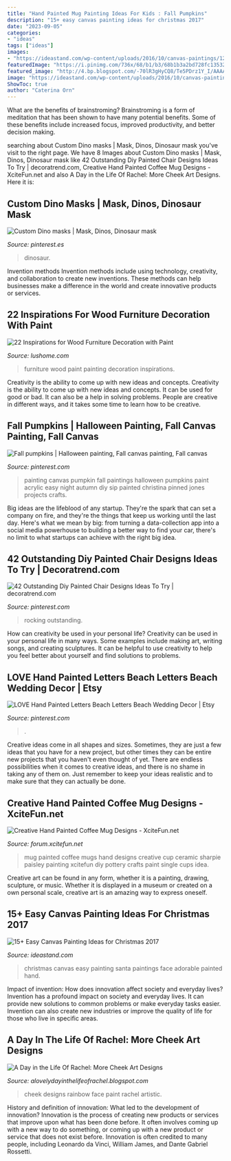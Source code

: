 ```yaml
---
title: "Hand Painted Mug Painting Ideas For Kids : Fall Pumpkins"
description: "15+ easy canvas painting ideas for christmas 2017"
date: "2023-09-05"
categories:
- "ideas"
tags: ["ideas"]
images:
- "https://ideastand.com/wp-content/uploads/2016/10/canvas-paintings/12-canvas-paintings-for-christmas.jpg"
featuredImage: "https://i.pinimg.com/736x/68/b1/b3/68b1b3a2bd728fc13532596d5652d1f4.jpg"
featured_image: "http://4.bp.blogspot.com/-70lR3gHyCQ8/Te5PDrz1Y_I/AAAAAAAAAU4/cy1e5jnthUE/s1600/P1020985.JPG"
image: "https://ideastand.com/wp-content/uploads/2016/10/canvas-paintings/12-canvas-paintings-for-christmas.jpg"
ShowToc: true
author: "Caterina Orn"
---
```



What are the benefits of brainstroming?
Brainstroming is a form of meditation that has been shown to have many potential benefits. Some of these benefits include increased focus, improved productivity, and better decision making.

	

		
searching about Custom Dino masks | Mask, Dinos, Dinosaur mask you've visit to the right page. We have 8 Images about Custom Dino masks | Mask, Dinos, Dinosaur mask like 42 Outstanding Diy Painted Chair Designs Ideas To Try | decoratrend.com, Creative Hand Painted Coffee Mug Designs - XciteFun.net and also A Day in the Life Of Rachel: More Cheek Art Designs. Here it is:
		
    
## Custom Dino Masks | Mask, Dinos, Dinosaur Mask

<img loading=lazy src="https://i.pinimg.com/736x/68/b1/b3/68b1b3a2bd728fc13532596d5652d1f4.jpg" onerror="this.onerror=null;this.src='https://tse2.mm.bing.net/th?id=OIP.lpvheWXLw0Aynme4bWu9swHaJ3&amp;pid=15.1';" alt="Custom Dino masks | Mask, Dinos, Dinosaur mask">

_Source: pinterest.es_

>dinosaur. 

	

Invention methods
Invention methods include using technology, creativity, and collaboration to create new inventions. These methods can help businesses make a difference in the world and create innovative products or services.

    
## 22 Inspirations For Wood Furniture Decoration With Paint

<img loading=lazy src="https://www.lushome.com/wp-content/uploads/2014/09/furniture-decoration-painting-ideas-1.jpg" onerror="this.onerror=null;this.src='https://tse2.mm.bing.net/th?id=OIP.wotyuTHAwXeDirMa2rD79AAAAA&amp;pid=15.1';" alt="22 Inspirations for Wood Furniture Decoration with Paint">

_Source: lushome.com_

>furniture wood paint painting decoration inspirations. 

	

Creativity is the ability to come up with new ideas and concepts.
Creativity is the ability to come up with new ideas and concepts. It can be used for good or bad. It can also be a help in solving problems. People are creative in different ways, and it takes some time to learn how to be creative.

    
## Fall Pumpkins | Halloween Painting, Fall Canvas Painting, Fall Canvas

<img loading=lazy src="https://i.pinimg.com/736x/d8/b1/d7/d8b1d7f037de9fc010d3d0affda4218e--painting-pumpkins-fall-pumpkins.jpg" onerror="this.onerror=null;this.src='https://tse1.mm.bing.net/th?id=OIP.Eo-yGfhhdQFo9QFzs8lSGwHaJ3&amp;pid=15.1';" alt="Fall pumpkins | Halloween painting, Fall canvas painting, Fall canvas">

_Source: pinterest.com_

>painting canvas pumpkin fall paintings halloween pumpkins paint acrylic easy night autumn diy sip painted christina pinned jones projects crafts. 

	

Big ideas are the lifeblood of any startup. They're the spark that can set a company on fire, and they're the things that keep us working until the last day. Here's what we mean by big: from turning a data-collection app into a social media powerhouse to building a better way to find your car, there's no limit to what startups can achieve with the right big idea.

    
## 42 Outstanding Diy Painted Chair Designs Ideas To Try | Decoratrend.com

<img loading=lazy src="https://i.pinimg.com/736x/10/1a/3c/101a3c0916fac724da8241281d6333de.jpg" onerror="this.onerror=null;this.src='https://tse2.mm.bing.net/th?id=OIP.CHVc3qvgO7qYYvubIg9L8wHaJ3&amp;pid=15.1';" alt="42 Outstanding Diy Painted Chair Designs Ideas To Try | decoratrend.com">

_Source: pinterest.com_

>rocking outstanding. 

	

How can creativity be used in your personal life?
Creativity can be used in your personal life in many ways. Some examples include making art, writing songs, and creating sculptures. It can be helpful to use creativity to help you feel better about yourself and find solutions to problems.

    
## LOVE Hand Painted Letters Beach Letters Beach Wedding Decor | Etsy

<img loading=lazy src="https://i.pinimg.com/736x/f1/fb/00/f1fb001a8f7cc8d8d6dac516970cc8c4.jpg" onerror="this.onerror=null;this.src='https://tse1.mm.bing.net/th?id=OIP.5jQLt3PZCw-TOOGR6jLL2gHaJm&amp;pid=15.1';" alt="LOVE Hand Painted Letters Beach Letters Beach Wedding Decor | Etsy">

_Source: pinterest.com_

>. 

	

Creative ideas come in all shapes and sizes. Sometimes, they are just a few ideas that you have for a new project, but other times they can be entire new projects that you haven't even thought of yet. There are endless possibilities when it comes to creative ideas, and there is no shame in taking any of them on. Just remember to keep your ideas realistic and to make sure that they can actually be done.

    
## Creative Hand Painted Coffee Mug Designs - XciteFun.net

<img loading=lazy src="https://img.xcitefun.net/users/2014/11/365681,xcitefun-coffee-mug-designs-12.jpg" onerror="this.onerror=null;this.src='https://tse4.mm.bing.net/th?id=OIP.w7GSdCZwORtLTaDHd9_7-QHaFj&amp;pid=15.1';" alt="Creative Hand Painted Coffee Mug Designs - XciteFun.net">

_Source: forum.xcitefun.net_

>mug painted coffee mugs hand designs creative cup ceramic sharpie paisley painting xcitefun diy pottery crafts paint single cups idea. 

	

Creative art can be found in any form, whether it is a painting, drawing, sculpture, or music. Whether it is displayed in a museum or created on a own personal scale, creative art is an amazing way to express oneself.

    
## 15+ Easy Canvas Painting Ideas For Christmas 2017

<img loading=lazy src="https://ideastand.com/wp-content/uploads/2016/10/canvas-paintings/12-canvas-paintings-for-christmas.jpg" onerror="this.onerror=null;this.src='https://tse3.mm.bing.net/th?id=OIP.nI12h_Glb3H-aXsXWzj-NwHaJQ&amp;pid=15.1';" alt="15+ Easy Canvas Painting Ideas for Christmas 2017">

_Source: ideastand.com_

>christmas canvas easy painting santa paintings face adorable painted hand. 

	

Impact of invention: How does innovation affect society and everyday lives?
Invention has a profound impact on society and everyday lives. It can provide new solutions to common problems or make everyday tasks easier. Invention can also create new industries or improve the quality of life for those who live in specific areas.

    
## A Day In The Life Of Rachel: More Cheek Art Designs

<img loading=lazy src="http://4.bp.blogspot.com/-70lR3gHyCQ8/Te5PDrz1Y_I/AAAAAAAAAU4/cy1e5jnthUE/s1600/P1020985.JPG" onerror="this.onerror=null;this.src='https://tse4.mm.bing.net/th?id=OIP.fzGSf9U_kVSl5TCCzMySigHaJ4&amp;pid=15.1';" alt="A Day in the Life Of Rachel: More Cheek Art Designs">

_Source: alovelydayinthelifeofrachel.blogspot.com_

>cheek designs rainbow face paint rachel artistic. 

	

History and definition of innovation: What led to the development of innovation?
Innovation is the process of creating new products or services that improve upon what has been done before. It often involves coming up with a new way to do something, or coming up with a new product or service that does not exist before. Innovation is often credited to many people, including Leonardo da Vinci, William James, and Dante Gabriel Rossetti.

